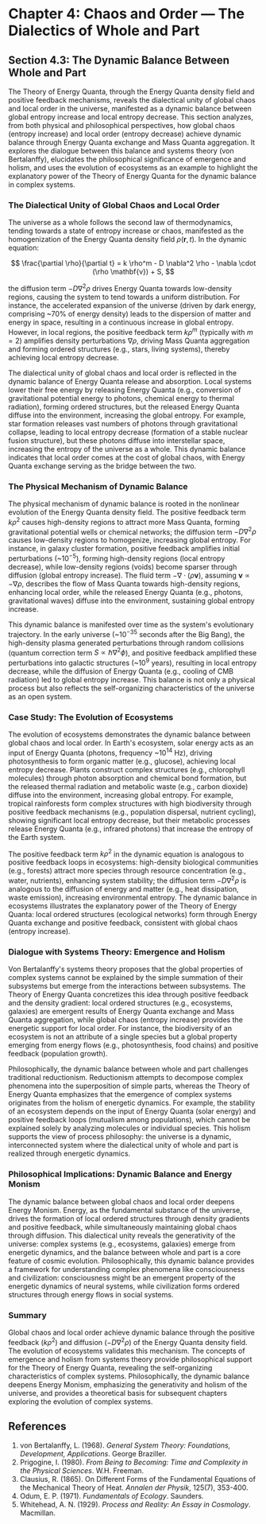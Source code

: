 # Chapter 4: Chaos and Order — The Dialectics of Whole and Part

## Section 4.3: The Dynamic Balance Between Whole and Part

The Theory of Energy Quanta, through the Energy Quanta density field and positive feedback mechanisms, reveals the dialectical unity of global chaos and local order in the universe, manifested as a dynamic balance between global entropy increase and local entropy decrease. This section analyzes, from both physical and philosophical perspectives, how global chaos (entropy increase) and local order (entropy decrease) achieve dynamic balance through Energy Quanta exchange and Mass Quanta aggregation. It explores the dialogue between this balance and systems theory (von Bertalanffy), elucidates the philosophical significance of emergence and holism, and uses the evolution of ecosystems as an example to highlight the explanatory power of the Theory of Energy Quanta for the dynamic balance in complex systems.

### The Dialectical Unity of Global Chaos and Local Order
The universe as a whole follows the second law of thermodynamics, tending towards a state of entropy increase or chaos, manifested as the homogenization of the Energy Quanta density field $\rho(\mathbf{r}, t)$. In the dynamic equation:

$$
\frac{\partial \rho}{\partial t} = k \rho^m - D \nabla^2 \rho - \nabla \cdot (\rho \mathbf{v}) + S,
$$

the diffusion term $-D \nabla^2 \rho$ drives Energy Quanta towards low-density regions, causing the system to tend towards a uniform distribution. For instance, the accelerated expansion of the universe (driven by dark energy, comprising ~70% of energy density) leads to the dispersion of matter and energy in space, resulting in a continuous increase in global entropy. However, in local regions, the positive feedback term $k \rho^m$ (typically with $m=2$) amplifies density perturbations $\nabla \rho$, driving Mass Quanta aggregation and forming ordered structures (e.g., stars, living systems), thereby achieving local entropy decrease.

The dialectical unity of global chaos and local order is reflected in the dynamic balance of Energy Quanta release and absorption. Local systems lower their free energy by releasing Energy Quanta (e.g., conversion of gravitational potential energy to photons, chemical energy to thermal radiation), forming ordered structures, but the released Energy Quanta diffuse into the environment, increasing the global entropy. For example, star formation releases vast numbers of photons through gravitational collapse, leading to local entropy decrease (formation of a stable nuclear fusion structure), but these photons diffuse into interstellar space, increasing the entropy of the universe as a whole. This dynamic balance indicates that local order comes at the cost of global chaos, with Energy Quanta exchange serving as the bridge between the two.

### The Physical Mechanism of Dynamic Balance
The physical mechanism of dynamic balance is rooted in the nonlinear evolution of the Energy Quanta density field. The positive feedback term $k \rho^2$ causes high-density regions to attract more Mass Quanta, forming gravitational potential wells or chemical networks; the diffusion term $-D \nabla^2 \rho$ causes low-density regions to homogenize, increasing global entropy. For instance, in galaxy cluster formation, positive feedback amplifies initial perturbations (~$10^{-5}$), forming high-density regions (local entropy decrease), while low-density regions (voids) become sparser through diffusion (global entropy increase). The fluid term $-\nabla \cdot (\rho \mathbf{v})$, assuming $\mathbf{v} \propto -\nabla \rho$, describes the flow of Mass Quanta towards high-density regions, enhancing local order, while the released Energy Quanta (e.g., photons, gravitational waves) diffuse into the environment, sustaining global entropy increase.

This dynamic balance is manifested over time as the system's evolutionary trajectory. In the early universe (~$10^{-35}$ seconds after the Big Bang), the high-density plasma generated perturbations through random collisions (quantum correction term $S \propto \hbar \nabla^2 \phi$), and positive feedback amplified these perturbations into galactic structures (~$10^9$ years), resulting in local entropy decrease, while the diffusion of Energy Quanta (e.g., cooling of CMB radiation) led to global entropy increase. This balance is not only a physical process but also reflects the self-organizing characteristics of the universe as an open system.

### Case Study: The Evolution of Ecosystems
The evolution of ecosystems demonstrates the dynamic balance between global chaos and local order. In Earth's ecosystem, solar energy acts as an input of Energy Quanta (photons, frequency ~$10^{14}$ Hz), driving photosynthesis to form organic matter (e.g., glucose), achieving local entropy decrease. Plants construct complex structures (e.g., chlorophyll molecules) through photon absorption and chemical bond formation, but the released thermal radiation and metabolic waste (e.g., carbon dioxide) diffuse into the environment, increasing global entropy. For example, tropical rainforests form complex structures with high biodiversity through positive feedback mechanisms (e.g., population dispersal, nutrient cycling), showing significant local entropy decrease, but their metabolic processes release Energy Quanta (e.g., infrared photons) that increase the entropy of the Earth system.

The positive feedback term $k \rho^2$ in the dynamic equation is analogous to positive feedback loops in ecosystems: high-density biological communities (e.g., forests) attract more species through resource concentration (e.g., water, nutrients), enhancing system stability; the diffusion term $-D \nabla^2 \rho$ is analogous to the diffusion of energy and matter (e.g., heat dissipation, waste emission), increasing environmental entropy. The dynamic balance in ecosystems illustrates the explanatory power of the Theory of Energy Quanta: local ordered structures (ecological networks) form through Energy Quanta exchange and positive feedback, consistent with global chaos (entropy increase).

### Dialogue with Systems Theory: Emergence and Holism
Von Bertalanffy's systems theory proposes that the global properties of complex systems cannot be explained by the simple summation of their subsystems but emerge from the interactions between subsystems. The Theory of Energy Quanta concretizes this idea through positive feedback and the density gradient: local ordered structures (e.g., ecosystems, galaxies) are emergent results of Energy Quanta exchange and Mass Quanta aggregation, while global chaos (entropy increase) provides the energetic support for local order. For instance, the biodiversity of an ecosystem is not an attribute of a single species but a global property emerging from energy flows (e.g., photosynthesis, food chains) and positive feedback (population growth).

Philosophically, the dynamic balance between whole and part challenges traditional reductionism. Reductionism attempts to decompose complex phenomena into the superposition of simple parts, whereas the Theory of Energy Quanta emphasizes that the emergence of complex systems originates from the holism of energetic dynamics. For example, the stability of an ecosystem depends on the input of Energy Quanta (solar energy) and positive feedback loops (mutualism among populations), which cannot be explained solely by analyzing molecules or individual species. This holism supports the view of process philosophy: the universe is a dynamic, interconnected system where the dialectical unity of whole and part is realized through energetic dynamics.

### Philosophical Implications: Dynamic Balance and Energy Monism
The dynamic balance between global chaos and local order deepens Energy Monism. Energy, as the fundamental substance of the universe, drives the formation of local ordered structures through density gradients and positive feedback, while simultaneously maintaining global chaos through diffusion. This dialectical unity reveals the generativity of the universe: complex systems (e.g., ecosystems, galaxies) emerge from energetic dynamics, and the balance between whole and part is a core feature of cosmic evolution. Philosophically, this dynamic balance provides a framework for understanding complex phenomena like consciousness and civilization: consciousness might be an emergent property of the energetic dynamics of neural systems, while civilization forms ordered structures through energy flows in social systems.

### Summary
Global chaos and local order achieve dynamic balance through the positive feedback ($k \rho^2$) and diffusion ($-D \nabla^2 \rho$) of the Energy Quanta density field. The evolution of ecosystems validates this mechanism. The concepts of emergence and holism from systems theory provide philosophical support for the Theory of Energy Quanta, revealing the self-organizing characteristics of complex systems. Philosophically, the dynamic balance deepens Energy Monism, emphasizing the generativity and holism of the universe, and provides a theoretical basis for subsequent chapters exploring the evolution of complex systems.

## References
1. von Bertalanffy, L. (1968). *General System Theory: Foundations, Development, Applications*. George Braziller.
2. Prigogine, I. (1980). *From Being to Becoming: Time and Complexity in the Physical Sciences*. W.H. Freeman.
3. Clausius, R. (1865). On Different Forms of the Fundamental Equations of the Mechanical Theory of Heat. *Annalen der Physik*, 125(7), 353-400.
4. Odum, E. P. (1971). *Fundamentals of Ecology*. Saunders.
5. Whitehead, A. N. (1929). *Process and Reality: An Essay in Cosmology*. Macmillan.
